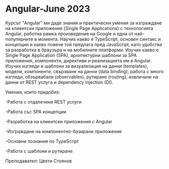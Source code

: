 # Angular-June 2023

Курсът "Angular" ми даде знания и практически умения за изграждане на клиентски приложения (Single Page Applications) с технологията Angular, работна рамка произведение на Google и една от най-популярните в момента. Научих какво е TypeScript, основен синтакс и концепции и какво повече той предлага пред JavaScript, като удобства за разработка в браузъра и на мобилните платформи. Изучих какво е Single Page Application (SPA), архитектурни шаблони за SPA приложения, компоненти, директиви и реализацията им в Angular. Изучих изгледи и шаблони за визуализация на данни (templates), модели, компоненти, свързване на данни (data binding), работа с много изгледи, обзървабали (observables), рутиране (routing), извличане на данни от REST услуга и dependency injection (DI).

Умения, които придобих:

-Работа с отдалечени REST услуги

-Работа със SPA концепции

-Разработка на клиентски приложения с Angular

-Изграждане на компонентно-базирани приложения

-Основни познания по TypeScript

-Работа с шаблони и рутиране

Преподавател: Цвети Стоянов


